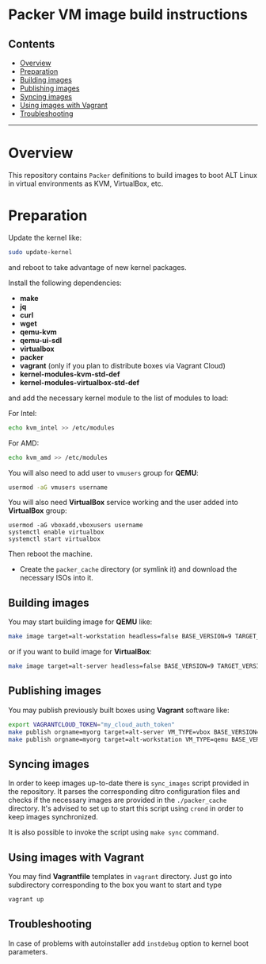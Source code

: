 # Packer VM image build instructions

## Contents

* [Overview](#overview)
* [Preparation](#preparation)
* [Building images](#building-images)
* [Publishing images](#publishing-images)
* [Syncing images](#syncing-images)
* [Using images with Vagrant](#using-images-with-vagrant)
* [Troubleshooting](#troubleshooting)

* * *


# Overview

This  repository contains `Packer` definitions to build images to boot
ALT Linux in virtual environments as KVM, VirtualBox, etc.

# Preparation

Update the kernel like:

```sh
sudo update-kernel
```

and reboot to take advantage of new kernel packages.

Install the following dependencies:

* **make**
* **jq**
* **curl**
* **wget**
* **qemu-kvm**
* **qemu-ui-sdl**
* **virtualbox**
* **packer**
* **vagrant** (only if you plan to distribute boxes via Vagrant Cloud)
* **kernel-modules-kvm-std-def**
* **kernel-modules-virtualbox-std-def**

and add the necessary kernel module to the list of modules to load:

For Intel:

```sh
echo kvm_intel >> /etc/modules
```

For AMD:

```sh
echo kvm_amd >> /etc/modules
```

You will also need to add user to `vmusers` group for **QEMU**:

```sh
usermod -aG vmusers username
```

You will also need **VirtualBox** service working and the user added
into **VirtualBox** group:

```
usermod -aG vboxadd,vboxusers username
systemctl enable virtualbox
systemctl start virtualbox
```

Then reboot the machine.

* Create the `packer_cache` directory (or symlink it) and download the
necessary ISOs into it.

## Building images

You may start building image for **QEMU** like:

```sh
make image target=alt-workstation headless=false BASE_VERSION=9 TARGET_VERSION=9 VM_TYPE=qemu
```

or if you want to build image for **VirtualBox**:

```sh
make image target=alt-server headless=false BASE_VERSION=9 TARGET_VERSION=9 VM_TYPE=vbox
```


## Publishing images

You may publish previously built boxes using **Vagrant** software like:

```sh
export VAGRANTCLOUD_TOKEN="my_cloud_auth_token"
make publish orgname=myorg target=alt-server VM_TYPE=vbox BASE_VERSION=9 TARGET_VERSION=9
make publish orgname=myorg target=alt-workstation VM_TYPE=qemu BASE_VERSION=9 TARGET_VERSION=9
```


## Syncing images

In order to keep images up-to-date there is `sync_images` script
provided in the repository. It parses the corresponding ditro
configuration files and checks if the necessary images are provided in
the `./packer_cache` directory. It's advised to set up to start this
script using `crond` in order to keep images synchronized.

It is also possible to invoke the script using `make sync` command.


## Using images with Vagrant

You may find **Vagrantfile** templates in `vagrant` directory. Just go
into subdirectory corresponding to the box you want to start and type

```sh
vagrant up
```


## Troubleshooting

In case of problems with autoinstaller add `instdebug` option to
kernel boot parameters.


